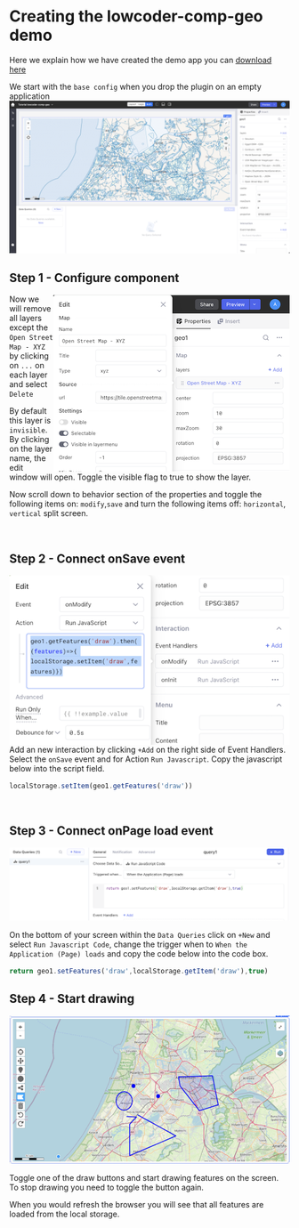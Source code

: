 # Creating the lowcoder-comp-geo demo

Here we explain how we have created the demo app you can
<a href='lowcoder-example/lowcoder-comp-geo.json' download="lowcoder-comp-geo.json"> download here</a>

We start with the `base config` when you drop the plugin on an empty application 
![Base Config](images/baseconfig.png)

## Step 1 - Configure component
<img align="right" src="images/tutorial-step1.png" >

Now we will remove all layers except the `Open Street Map - XYZ` by clicking on `...` on each layer and select `Delete`

By default this layer is `invisible`. By clicking on the layer name, the edit window will open. Toggle the visible flag to true to show the layer.

Now scroll down to behavior section of the properties and toggle the following items on: `modify`,`save` and turn the following items off: `horizontal`, `vertical` split screen.

<br clear="right"/>

## Step 2 - Connect onSave event
<img align="right" src="images/tutorial-step2.png" >

Add an new interaction by clicking `+Add` on the right side of Event Handlers. Select the `onSave` event and for Action `Run Javascript`. Copy the javascript below into the script field.

```js
localStorage.setItem(geo1.getFeatures('draw'))
```
<br clear="right"/>

## Step 3 - Connect onPage load event
<img src="images/tutorial-step3.png" >

On the bottom of your screen within the `Data Queries` click on `+New` and select `Run Javascript Code`, change the trigger when to `When the Application (Page) loads` and copy the code below into the code box.

```js
return geo1.setFeatures('draw',localStorage.getItem('draw'),true)
```

## Step 4 - Start drawing

<img src="images/tutorial-step4.png" >

Toggle one of the draw buttons and start drawing features on the screen. To stop drawing you need to toggle the button again.

When you would refresh the browser you will see that all features are loaded from the local storage.